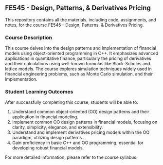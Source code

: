 ## FE545 - Design, Patterns, & Derivatives Pricing

This repository contains all the materials, including code, assignments, and notes, for the course FE545 - Design, Patterns, & Derivatives Pricing.

### Course Description

This course delves into the design patterns and implementation of financial models using object-oriented programming in C++. It emphasizes advanced applications in quantitative finance, particularly the pricing of derivatives and their calculations using well-known formulas like Black-Scholes and lattice models. The course explores simulation techniques widely used in financial engineering problems, such as Monte Carlo simulation, and their implementation.

### Student Learning Outcomes

After successfully completing this course, students will be able to:
1. Understand common object-oriented (OO) design patterns and their application in financial modeling.
2. Implement common OO design patterns in financial models, focusing on clarity, simplicity, elegance, and extensibility.
3. Understand and implement derivatives pricing models within the OO paradigm, utilizing design patterns.
4. Gain proficiency in basic C++ and OO programming, essential for developing robust financial models.

For more detailed information, please refer to the course syllabus.
